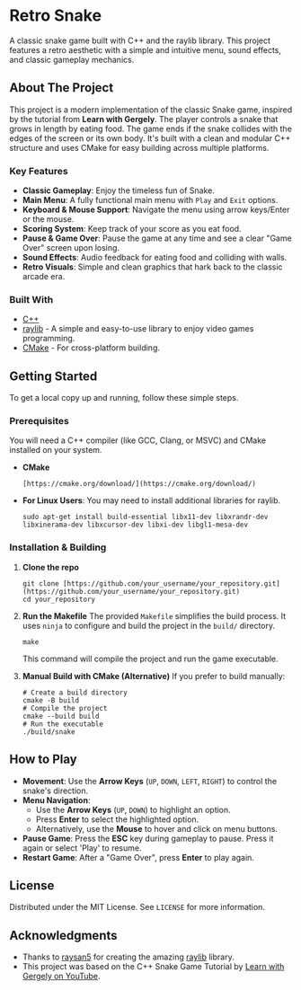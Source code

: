 # Retro Snake

A classic snake game built with C++ and the raylib library. This project features a retro aesthetic with a simple and intuitive menu, sound effects, and classic gameplay mechanics.

## About The Project

This project is a modern implementation of the classic Snake game, inspired by the tutorial from **Learn with Gergely**. The player controls a snake that grows in length by eating food. The game ends if the snake collides with the edges of the screen or its own body. It's built with a clean and modular C++ structure and uses CMake for easy building across multiple platforms.

### Key Features

- **Classic Gameplay**: Enjoy the timeless fun of Snake.
- **Main Menu**: A fully functional main menu with `Play` and `Exit` options.
- **Keyboard & Mouse Support**: Navigate the menu using arrow keys/Enter or the mouse.
- **Scoring System**: Keep track of your score as you eat food.
- **Pause & Game Over**: Pause the game at any time and see a clear "Game Over" screen upon losing.
- **Sound Effects**: Audio feedback for eating food and colliding with walls.
- **Retro Visuals**: Simple and clean graphics that hark back to the classic arcade era.

### Built With

- [C++](https://isocpp.org/)
- [raylib](https://www.raylib.com/) - A simple and easy-to-use library to enjoy video games programming.
- [CMake](https://cmake.org/) - For cross-platform building.

## Getting Started

To get a local copy up and running, follow these simple steps.

### Prerequisites

You will need a C++ compiler (like GCC, Clang, or MSVC) and CMake installed on your system.

- **CMake**
  ```
  [https://cmake.org/download/](https://cmake.org/download/)
  ```
- **For Linux Users**: You may need to install additional libraries for raylib.
  ```
  sudo apt-get install build-essential libx11-dev libxrandr-dev libxinerama-dev libxcursor-dev libxi-dev libgl1-mesa-dev
  ```

### Installation & Building

1.  **Clone the repo**
    ```
    git clone [https://github.com/your_username/your_repository.git](https://github.com/your_username/your_repository.git)
    cd your_repository
    ```
2.  **Run the Makefile**
    The provided `Makefile` simplifies the build process. It uses `ninja` to configure and build the project in the `build/` directory.

    ```
    make
    ```

    This command will compile the project and run the game executable.

3.  **Manual Build with CMake (Alternative)**
    If you prefer to build manually:
    ```
    # Create a build directory
    cmake -B build
    # Compile the project
    cmake --build build
    # Run the executable
    ./build/snake
    ```

## How to Play

- **Movement**: Use the **Arrow Keys** (`UP`, `DOWN`, `LEFT`, `RIGHT`) to control the snake's direction.
- **Menu Navigation**:
  - Use the **Arrow Keys** (`UP`, `DOWN`) to highlight an option.
  - Press **Enter** to select the highlighted option.
  - Alternatively, use the **Mouse** to hover and click on menu buttons.
- **Pause Game**: Press the **ESC** key during gameplay to pause. Press it again or select 'Play' to resume.
- **Restart Game**: After a "Game Over", press **Enter** to play again.

## License

Distributed under the MIT License. See `LICENSE` for more information.

## Acknowledgments

- Thanks to [raysan5](https://github.com/raysan5) for creating the amazing [raylib](https://github.com/raysan5/raylib) library.
- This project was based on the C++ Snake Game Tutorial by [Learn with Gergely on YouTube](https://www.youtube.com/watch?v=LGqsnM_WEK4).
